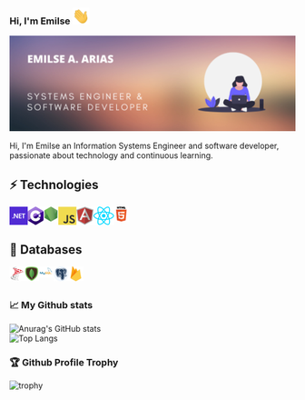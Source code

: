 ### Hi, I'm Emilse <img src="https://github.com/earias08/earias08/blob/main/wave.gif" width="30px">

<img src="https://github.com/earias08/earias08/blob/main/Systems%20engineer%20%26%20software%20developer.png" alt="banner by Emilse A. Arias, systems engineer and software developer">

Hi, I'm Emilse an Information Systems Engineer and software developer, passionate about technology and continuous learning.

## ⚡ Technologies

<img align="left" alt=".net" src="https://github.com/earias08/earias08/blob/main/icons/dotnet.png" />
<img align="left" alt="C#" src="https://github.com/earias08/earias08/blob/main/icons/csharp.png" />
<img align="left" width="26px" alt="nodejs" src="https://raw.githubusercontent.com/github/explore/80688e429a7d4ef2fca1e82350fe8e3517d3494d/topics/nodejs/nodejs.png" />
<img align="left" alt="javascript" src="https://github.com/earias08/earias08/blob/main/icons/javascript.png" />
<img align="left" alt="angular" src="https://github.com/earias08/earias08/blob/main/icons/angular.png" />
<img align="left" alt="react" src="https://github.com/earias08/earias08/blob/main/icons/react.png" />
<img align="left" alt="HTML5" width="26px" src="https://raw.githubusercontent.com/github/explore/80688e429a7d4ef2fca1e82350fe8e3517d3494d/topics/html/html.png" /><br><br>

## 📑 Databases

<img align="left" width="26px"  alt="sql" src="https://github.com/earias08/earias08/blob/main/icons/sql-server.png" />
<img align="left" width="26px" alt="mongodb" src="https://github.com/earias08/earias08/blob/main/icons/mongodb.png" />
<img align="left" width="26px" alt="mysql" src="https://github.com/earias08/earias08/blob/main/icons/mysql.png" />
<img align="left" width="26px" alt="postgreSQL" src="https://github.com/earias08/earias08/blob/main/icons/postgre.png" />
<img align="left" width="26px" alt="firebase" src="https://github.com/earias08/earias08/blob/main/icons/firebase.png" /><br><br>

### 📈 My Github stats

![Anurag's GitHub stats](https://github-readme-stats.vercel.app/api?username=earias08&show_icons=true&theme=radical)<br>
![Top Langs](https://github-readme-stats.vercel.app/api/top-langs/?username=earias08&layout=compact&theme=radical)

### 🏆 Github Profile Trophy
![trophy](https://github-profile-trophy.vercel.app/?username=earias08&theme=dracula)




<!--
**earias08/earias08** is a ✨ _special_ ✨ repository because its `README.md` (this file) appears on your GitHub profile.
[![trophy](https://github-profile-trophy.vercel.app/?username=earias08&theme=onedark)](https://github.com/earias08/github-profile-trophy)
Here are some ideas to get you started:

- 🔭 I’m currently working on ...
- 🌱 I’m currently learning ...
- 👯 I’m looking to collaborate on ...
- 🤔 I’m looking for help with ...
- 💬 Ask me about ...
- 📫 How to reach me: ...
- 😄 Pronouns: ...
- ⚡ Fun fact: ...
-->
